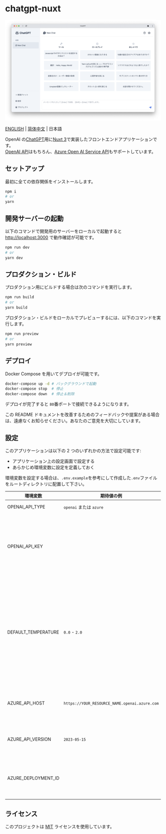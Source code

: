 # chatgpt-nuxt

![preview](/assets/preview-ja.png)

[ENGLISH](/README.md) | [简体中文](/docs/README-CN.md) | 日本語

OpenAI の[ChatGPT](https://openai.com/blog/chatgpt)用に[Nuxt 3](https://nuxt.com/)で実装したフロントエンドアプリケーションです。  
[OpenAI API](https://openai.com/blog/openai-api)はもちろん、[Azure Open AI Service API](https://learn.microsoft.com/ja-jp/azure/cognitive-services/openai/reference)もサポートしています。

## セットアップ

最初に全ての依存関係をインストールします。

```bash
npm i
# or
yarn
```

## 開発サーバーの起動

以下のコマンドで開発用のサーバーをローカルで起動すると <http://localhost:3000> で動作確認が可能です。

```bash
npm run dev
# or
yarn dev
```

## プロダクション・ビルド

プロダクション用にビルドする場合は次のコマンドを実行します。

```bash
npm run build
# or
yarn build
```

プロダクション・ビルドをローカルでプレビューするには、以下のコマンドを実行します。

```bash
npm run preview
# or
yarn preview
```

## デプロイ

Docker Compose を用いてデプロイが可能です。

```bash
docker-compose up -d # バックグラウンドで起動
docker-compose stop  # 停止
docker-compose down  # 停止＆削除
```

デプロイが完了すると `80`番ポートで接続できるようになります。

この README ドキュメントを改善するためのフィードバックや提案がある場合は、遠慮なくお知らせください。あなたのご意見を大切にしています。

## 設定

このアプリケーションは以下の 2 つのいずれかの方法で設定可能です:

- アプリケーション上の設定画面で設定する
- あらかじめ環境変数に設定を定義しておく

環境変数を設定する場合は、`.env.example`を参考にして作成した`.env`ファイルをルートディレクトリに配置して下さい。

| 環境変数            | 期待値の例                                    | 説明                                                                                                 |
| ------------------- | --------------------------------------------- | ---------------------------------------------------------------------------------------------------- |
| OPENAI_API_TYPE     | `openai` または `azure`                       | API 種別                                                                                             |
| OPENAI_API_KEY      |                                               | OpenAI または Azure Open AI Service との認証に使用する API キー                                      |
| DEFAULT_TEMPERATURE | `0.0` - `2.0`                                 | 値を大きくすると、出力結果はよりランダムになり、値を小さくするとよりフォーカスされて決定的になります |
| AZURE_API_HOST      | `https://YOUR_RESOURCE_NAME.openai.azure.com` | Azure OpenAI Service のエンドポイント                                                                |
| AZURE_API_VERSION   | `2023-05-15`                                  | Azure OpenAI Service の API バージョン                                                               |
| AZURE_DEPLOYMENT_ID |                                               | Azure OpenAI Service のモデルのデプロイ名                                                            |

## ライセンス

このプロジェクトは [MIT](/LICENSE) ライセンスを使用しています。
